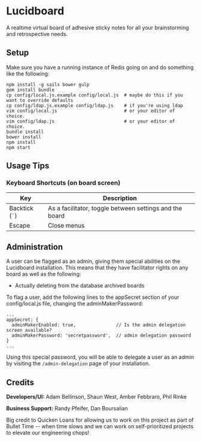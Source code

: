 # Lucidboard

A realtime virtual board of adhesive sticky notes for all your brainstorming and retrospective needs.

## Setup

Make sure you have a running instance of Redis going on and do something like the following:

    npm install -g sails bower gulp
    gem install bundle
    cp config/local.js.example config/local.js  # maybe do this if you want to override defaults
    cp config/ldap.js.example config/ldap.js    # if you're using ldap
    vim config/local.js                         # or your editor of choice.
    vim config/ldap.js                          # or your editor of choice.
    bundle install
    bower install
    npm install
    npm start

## Usage Tips

### Keyboard Shortcuts (on board screen)

| Key                  | Description                                             |
|----------------------|---------------------------------------------------------|
| Backtick (``` ` ```) | As a facilitator, toggle between settings and the board |
| Escape               | Close menus                                             |

## Administration

A user can be flagged as an admin, giving them special abilities on the Lucidboard installation. This means that they have facilitator rights on any board as well as the following:

  - Actually deleting from the database archived boards

To flag a user, add the following lines to the appSecret section of your config/local.js file, changing the adminMakerPassword:

    ...
    appSecret: {
      adminMakerEnabled: true,               // Is the admin delegation screen available?
      adminMakerPassword: 'secretpassword',  // admin delegation password
    }
    ...

Using this special password, you will be able to delegate a user as an admin by visiting the `/admin-delegation` page of your installation.

## Credits

**Developers/UI:** Adam Bellinson, Shaun West, Amber Febbraro, Phil Rinke

**Business Support:** Randy Pfeifer, Dan Boursalian

Big credit to Quicken Loans for allowing us to work on this project as part of Bullet Time -- when time slows and we can work on self-prioritized projects to elevate our engineering chops!
